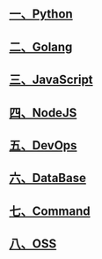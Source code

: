 

## [一、Python](Python/Python.md)

## [二、Golang](Golang/Golang.md)

## [三、JavaScript](JavaScript/JavaScript.md)

## [四、NodeJS](NodeJS/NodeJS.md)

## [五、DevOps](DevOps/DevOps.md)

## [六、DataBase](DataBase/DataBase.md)

## [七、Command](Command/Command.md)

## [八、OSS](OSS/OSS.md)


<!-- toc -->

